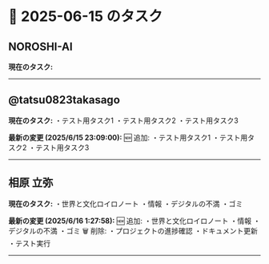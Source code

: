 # 📅 2025-06-15 のタスク

## NOROSHI-AI

**現在のタスク:**

---

## @tatsu0823takasago

**現在のタスク:**
・テスト用タスク1
・テスト用タスク2
・テスト用タスク3

**最新の変更 (2025/6/15 23:09:00):**
🆕 追加:
・テスト用タスク1
・テスト用タスク2
・テスト用タスク3

---

## 相原 立弥

**現在のタスク:**
・世界と文化ロイロノート
・情報
・デジタルの不満
・ゴミ

**最新の変更 (2025/6/16 1:27:58):**
🆕 追加:
・世界と文化ロイロノート
・情報
・デジタルの不満
・ゴミ
🗑️ 削除:
・プロジェクトの進捗確認
・ドキュメント更新
・テスト実行

---

